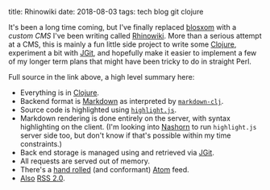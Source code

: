 title: Rhinowiki
date: 2018-08-03
tags: tech blog git clojure

It's been a long time coming, but I've finally replaced
[blosxom](http://blosxom.sourceforge.net/) with a *custom CMS* I've
been writing called
[Rhinowiki](https://github.com/mschaef/rhinowiki). More than a serious
attempt at a CMS, this is mainly a fun little side project to write
some [Clojure](https://clojure.org/), experiment a bit with
[JGit](https://www.eclipse.org/jgit/), and hopefully make it easier to
implement a few of my longer term plans that might have been tricky to
do in straight Perl.

Full source in the link above, a high level summary here:

* Everything is in [Clojure](https://clojure.org/).
* Backend format is [Markdown](https://daringfireball.net/projects/markdown/) as interpreted by [`markdown-clj`](https://github.com/yogthos/markdown-clj).
* Source code is highlighted using [`highlight.js`](https://highlightjs.org/).
* Markdown rendering is done entirely on the server, with syntax highlighting on the client.  (I'm looking into [Nashorn](http://openjdk.java.net/projects/nashorn/) to run `highlight.js` server side too, but don't know if that's possible within my time constraints.)
* Back end storage is managed using  and retrieved via [JGit](https://www.eclipse.org/jgit/).
* All requests are served out of memory.
* There's a [hand rolled](https://github.com/mschaef/rhinowiki/blob/master/src/rhinowiki/atom.clj) (and conformant) [Atom](https://tools.ietf.org/html/rfc4287) feed.
* [Also](https://github.com/mschaef/rhinowiki/blob/master/src/rhinowiki/rss.clj) [RSS 2.0](http://cyber.harvard.edu/rss/rss.html).


